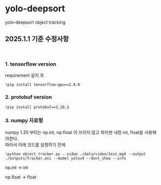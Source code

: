 # yolo-deepsort
yolo-deepsort object tracking


## 2025.1.1 기준 수정사항
<br>

### 1. tensorflow version
requirement 설치 후
```
!pip install tensorflow-gpu==2.8.0
```

### 2. protobuf version
```
!pip install protobuf==3.20.3
```

### 3. numpy 자료형
numpy 1.20 부터는 np.int, np.float 이 쓰이지 않고 파이썬 내장 int, float을 사용해야한다.<br>
따라서 아래 코드를 실행하기 전에
```
!python object_tracker.py --video ./data/video/test.mp4 --output ./outputs/tracker.avi --model yolov4 --dont_show --info
```

np.int -> int

np.float -> float
